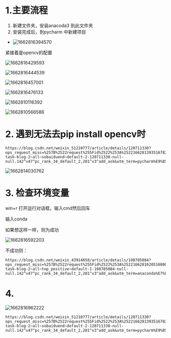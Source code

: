 



# 1.主要流程



1. 新建文件夹，安装anacoda3 到此文件夹
2. 安装完成后，到pycharm 中新建项目

- ![1662816394570](opencv环境配置注意事项.assets/1662816394570.png)



紧接着是opencv的配置

![1662816429593](opencv环境配置注意事项.assets/1662816429593.png)







![1662816444539](opencv环境配置注意事项.assets/1662816444539.png)



![1662816457001](opencv环境配置注意事项.assets/1662816457001.png)



![1662816476133](opencv环境配置注意事项.assets/1662816476133.png)



![1662810116392](opencv环境配置注意事项.assets/1662810116392.png)







![1662810566586](opencv环境配置注意事项.assets/1662810566586.png)







# 2. 遇到无法去pip install opencv时

```
https://blog.csdn.net/weixin_51210777/article/details/120711330?ops_request_misc=%257B%2522request%255Fid%2522%253A%2522166281393516782248536687%2522%252C%2522scm%2522%253A%252220140713.130102334..%2522%257D&request_id=166281393516782248536687&biz_id=0&utm_medium=distribute.pc_search_result.none-task-blog-2~all~sobaiduend~default-2-120711330-null-null.142^v47^pc_rank_34_default_2,201^v3^add_ask&utm_term=pycharm%E9%85%8D%E7%BD%AEopencv%E7%8E%AF%E5%A2%83&spm=1018.2226.3001.4187
```

![1662814030762](opencv环境配置注意事项.assets/1662814030762.png)





# 3. 检查环境变量

win+r    打开运行对话框，输入cmd然后回车

输入conda

如果想这样一样，则为成功

![1662816592203](opencv环境配置注意事项.assets/1662816592203.png)



不成功则：

```httP
https://blog.csdn.net/weixin_43914658/article/details/108785084?ops_request_misc=%257B%2522request%255Fid%2522%253A%2522166281620516800192243492%2522%252C%2522scm%2522%253A%252220140713.130102334..%2522%257D&request_id=166281620516800192243492&biz_id=0&utm_medium=distribute.pc_search_result.none-task-blog-2~all~top_positive~default-1-108785084-null-null.142^v47^pc_rank_34_default_2,201^v3^add_ask&utm_term=anaconda%E7%8E%AF%E5%A2%83%E5%8F%98%E9%87%8F%E9%85%8D%E7%BD%AE&spm=1018.2226.3001.4187
```







# 4.

![1662816962222](opencv环境配置注意事项.assets/1662816962222.png)





```http
https://blog.csdn.net/weixin_51210777/article/details/120711330?ops_request_misc=%257B%2522request%255Fid%2522%253A%2522166281393516782248536687%2522%252C%2522scm%2522%253A%252220140713.130102334..%2522%257D&request_id=166281393516782248536687&biz_id=0&utm_medium=distribute.pc_search_result.none-task-blog-2~all~sobaiduend~default-2-120711330-null-null.142^v47^pc_rank_34_default_2,201^v3^add_ask&utm_term=pycharm%E9%85%8D%E7%BD%AEopencv%E7%8E%AF%E5%A2%83&spm=1018.2226.3001.4187
```

